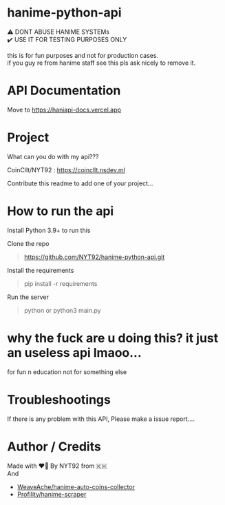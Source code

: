 # hanime-python-api

:warning: DONT ABUSE HANIME SYSTEMs </br>
:heavy_check_mark: USE IT FOR TESTING PURPOSES ONLY

this is for fun purposes and not for production cases.  
if you guy re from hanime staff see this pls ask nicely to remove it.  

# API Documentation

Move to https://haniapi-docs.vercel.app

# Project
What can you do with my api???  

CoinCllt/NYT92 : https://coincllt.nsdev.ml  

Contribute this readme to add one of your project...

# How to run the api

Install Python 3.9+ to run this

Clone the repo
> https://github.com/NYT92/hanime-python-api.git

Install the requirements
> pip install -r requirements

Run the server
> python or python3 main.py

# why the fuck are u doing this? it just an useless api lmaoo...

for fun n education not for something else

# Troubleshootings
If there is any problem with this API, Please make a issue report....

# Author / Credits
Made with :heart_on_fire: By NYT92 from :cambodia:  
And  
- [WeaveAche/hanime-auto-coins-collector](https://github.com/WeaveAche/hanime-auto-coins-collector)  
- [Profility/hanime-scraper](https://github.com/Profility/hanime-scraper)
